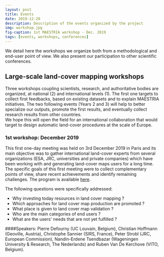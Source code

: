 ```yaml
---
layout: post
title: Events
date: 2019-12-20
description: Description of the events organized by the project 
img: workshop.jpg 
fig-caption: 1st MAESTRIA workshop - Dec. 2019
tags: [events, workshops, conferences]
---
```


We detail here the workshops we organize both from a methodological and end-user point of view. We also present our participation to other scientific conferences.


## Large-scale land-cover mapping workshops
Three workshops coupling scientists, research, and authoritative bodies are organized, at national (2) and international levels (1). The
first one targets to collect first feedbacks, based on existing datasets and to explain MAESTRIA initiatives. The two following events (Years 2 and 3) will help to better specialize our outputs, promote the first results, and eventually collect research results from other countries.<br>
We hope this will open the field for an international collaboration that would target to design automatic land-cover procedures at the scale of Europe.

### 1st workshop: December 2019
This first one-day meeting was held on 3rd December 2019 in Paris and its main objective was to gather international land-cover experts from several organizations
 (ESA, JRC, universities and private companies) which have been working with and generating land-cover maps users for a long time. The specific goals of this first meeting were to collect complementary points of view, share recent achievements and identify remaining challenges.
The program is available <a href="https://lslc.sciencesconf.org/program" target="_blank">here</a>.

The following questions were specifically addressed:
<ul>
  <li> Why investing today resources in land cover mapping ?</li>
  <li>Which approaches for land cover map production are promoted ?</li>
  <li>What place is given to land cover map validation ?</li>
  <li>Who are the main categories of end users ?</li>
  <li>What are the users' needs that are not yet fulfilled ?</li>
</ul>

####Speakers:
Pierre Defourny (UC Louvain, Belgium), Christian Hoffmann (Geoville, Austria), Christophe Sannier (SIRS, France), Peter Strobl (JRC, European Commission), Nandin-Erdene Tsendbazar (Wageningen University & Research, The Nederlands) and Ruben Van De Kerchove (VITO, Belgium).
